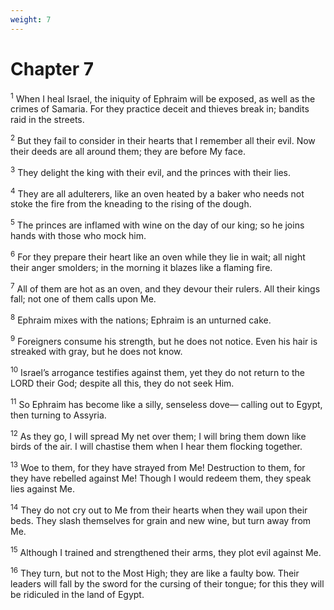 ```yaml
---
weight: 7
---
```


# Chapter 7

<sup>1</sup> When I heal Israel, the iniquity of Ephraim will be exposed, as well as the crimes of Samaria. For they practice deceit and thieves break in; bandits raid in the streets. 

<sup>2</sup> But they fail to consider in their hearts that I remember all their evil. Now their deeds are all around them; they are before My face. 

<sup>3</sup> They delight the king with their evil, and the princes with their lies. 

<sup>4</sup> They are all adulterers, like an oven heated by a baker who needs not stoke the fire from the kneading to the rising of the dough. 

<sup>5</sup> The princes are inflamed with wine on the day of our king; so he joins hands with those who mock him. 

<sup>6</sup> For they prepare their heart like an oven while they lie in wait; all night their anger smolders; in the morning it blazes like a flaming fire. 

<sup>7</sup> All of them are hot as an oven, and they devour their rulers. All their kings fall; not one of them calls upon Me. 

<sup>8</sup> Ephraim mixes with the nations; Ephraim is an unturned cake. 

<sup>9</sup> Foreigners consume his strength, but he does not notice. Even his hair is streaked with gray, but he does not know. 

<sup>10</sup> Israel’s arrogance testifies against them, yet they do not return to the LORD their God; despite all this, they do not seek Him. 

<sup>11</sup> So Ephraim has become like a silly, senseless dove— calling out to Egypt, then turning to Assyria. 

<sup>12</sup> As they go, I will spread My net over them; I will bring them down like birds of the air. I will chastise them when I hear them flocking together. 

<sup>13</sup> Woe to them, for they have strayed from Me! Destruction to them, for they have rebelled against Me! Though I would redeem them, they speak lies against Me. 

<sup>14</sup> They do not cry out to Me from their hearts when they wail upon their beds. They slash themselves for grain and new wine, but turn away from Me. 

<sup>15</sup> Although I trained and strengthened their arms, they plot evil against Me. 

<sup>16</sup> They turn, but not to the Most High; they are like a faulty bow. Their leaders will fall by the sword for the cursing of their tongue; for this they will be ridiculed in the land of Egypt. 


